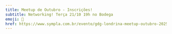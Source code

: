 ```yaml
---
title: Meetup de Outubro - Inscrições!
subtitle: Networking! Terça 21/10 19h no Bodega
emoji: 🚀
href: https://www.sympla.com.br/evento/gdg-londrina-meetup-outubro-2025-networking-edition/3157688
---
```

